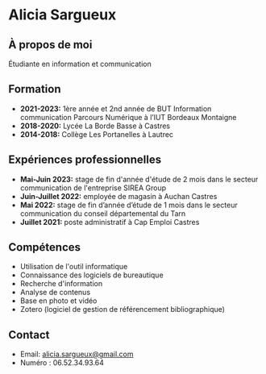 # Alicia Sargueux

## À propos de moi
Étudiante en information et communication

## Formation
- **2021-2023:** 1ère année et 2nd année de BUT Information communication Parcours Numérique à l’IUT Bordeaux Montaigne
- **2018-2020:** Lycée La Borde Basse à Castres
- **2014-2018:** Collège Les Portanelles à Lautrec

## Expériences professionnelles
- **Mai-Juin 2023:** stage de fin d'année d'étude de 2 mois dans le secteur communication de l'entreprise SIREA Group
- **Juin-Juillet 2022:** employée de magasin à Auchan Castres
- **Mai 2022:** stage de fin d’année d’étude de 1 mois dans le secteur communication du conseil départemental du Tarn
- **Juillet 2021:** poste administratif à Cap Emploi Castres

## Compétences
- Utilisation de l'outil informatique
- Connaissance des logiciels de bureautique
- Recherche d'information
- Analyse de contenus
- Base en photo et vidéo
- Zotero (logiciel de gestion de référencement bibliographique)

## Contact
- Email: alicia.sargueux@gmail.com
- Numéro : 06.52.34.93.64
